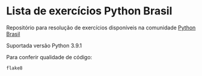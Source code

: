 # Lista de exercícios Python Brasil
Repositório para resolução de exercícios disponíveis na comunidade [Python Brasil](https://wiki.python.org.br/ListaDeExercicios)

Suportada versão Python 3.9.1

Para conferir qualidade de código:

```flake8```